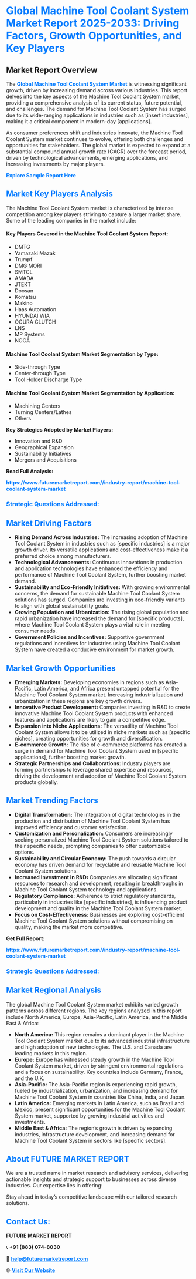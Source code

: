 <h1 style="color: #007BFF;">Global Machine Tool Coolant System Market Report 2025-2033: Driving Factors, Growth Opportunities, and Key Players</h1>

<section id="overview">
<h2>Market Report Overview</h2>
<p>The <a href="https://www.futuremarketreport.com//industry-report/machine-tool-coolant-system-market" style="color: #007BFF; text-decoration: none;"><strong>Global Machine Tool Coolant System Market</strong></a> is witnessing significant growth, driven by increasing demand across various industries. This report delves into the key aspects of the Machine Tool Coolant System market, providing a comprehensive analysis of its current status, future potential, and challenges. The demand for Machine Tool Coolant System has surged due to its wide-ranging applications in industries such as [insert industries], making it a critical component in modern-day [applications].</p>
<p>As consumer preferences shift and industries innovate, the Machine Tool Coolant System market continues to evolve, offering both challenges and opportunities for stakeholders. The global market is expected to expand at a substantial compound annual growth rate (CAGR) over the forecast period, driven by technological advancements, emerging applications, and increasing investments by major players.</p>
</section>

<section id="overview">
<p><a href="https://www.futuremarketreport.com//request-sample/reportId=50310" style="color: #007BFF; text-decoration: none;"><strong>Explore Sample Report Here</strong></a></p>
</section>

<section id="key-players">
<h2 style="color: #007BFF;">Market Key Players Analysis</h2>
<p>The Machine Tool Coolant System market is characterized by intense competition among key players striving to capture a larger market share. Some of the leading companies in the market include:</p>
<h4>Key Players Covered in the Machine Tool Coolant System Report:</h4>
<ul><li>DMTG</li><li>Yamazaki Mazak</li><li>Trumpf</li><li>DMG MORI</li><li>SMTCL</li><li>AMADA</li><li>JTEKT</li><li>Doosan</li><li>Komatsu</li><li>Makino</li><li>Haas Automation</li><li>HYUNDAI WIA</li><li>OGURA CLUTCH</li><li>LNS</li><li>MP Systems</li><li>NOGA</li></ul>
<h4>Machine Tool Coolant System Market Segmentation by Type:</h4>
<ul><li>Side-through Type</li><li>Center-through Type</li><li>Tool Holder Discharge Type</li></ul>

<h4>Machine Tool Coolant System Market Segmentation by Application:</h4>
<ul><li>Machining Centers</li><li>Turning Centers/Lathes</li><li>Others</li></ul>
<p><strong>Key Strategies Adopted by Market Players:</strong></p>
<ul>
<li>Innovation and R&D</li>
<li>Geographical Expansion</li>
<li>Sustainability Initiatives</li>
<li>Mergers and Acquisitions</li>
</ul>
</section>

<section>
<p><strong>Read Full Analysis: </strong></p><a href="https://www.futuremarketreport.com//industry-report/machine-tool-coolant-system-market" style="color: #007BFF; text-decoration: none;"><strong>https://www.futuremarketreport.com//industry-report/machine-tool-coolant-system-market</strong></a>
<h3 style="color: #007BFF;">Strategic Questions Addressed:</h3>
</section>

<section id="driving-factors">
<h2 style="color: #007BFF;">Market Driving Factors</h2>
<ul>
<li><strong>Rising Demand Across Industries:</strong> The increasing adoption of Machine Tool Coolant System in industries such as [specific industries] is a major growth driver. Its versatile applications and cost-effectiveness make it a preferred choice among manufacturers.</li>
<li><strong>Technological Advancements:</strong> Continuous innovations in production and application technologies have enhanced the efficiency and performance of Machine Tool Coolant System, further boosting market demand.</li>
<li><strong>Sustainability and Eco-Friendly Initiatives:</strong> With growing environmental concerns, the demand for sustainable Machine Tool Coolant System solutions has surged. Companies are investing in eco-friendly variants to align with global sustainability goals.</li>
<li><strong>Growing Population and Urbanization:</strong> The rising global population and rapid urbanization have increased the demand for [specific products], where Machine Tool Coolant System plays a vital role in meeting consumer needs.</li>
<li><strong>Government Policies and Incentives:</strong> Supportive government regulations and incentives for industries using Machine Tool Coolant System have created a conducive environment for market growth.</li>
</ul>
</section>

<section id="growth-opportunities">
<h2 style="color: #007BFF;">Market Growth Opportunities</h2>
<ul>
<li><strong>Emerging Markets:</strong> Developing economies in regions such as Asia-Pacific, Latin America, and Africa present untapped potential for the Machine Tool Coolant System market. Increasing industrialization and urbanization in these regions are key growth drivers.</li>
<li><strong>Innovative Product Development:</strong> Companies investing in R&D to create innovative Machine Tool Coolant System products with enhanced features and applications are likely to gain a competitive edge.</li>
<li><strong>Expansion into Niche Applications:</strong> The versatility of Machine Tool Coolant System allows it to be utilized in niche markets such as [specific niches], creating opportunities for growth and diversification.</li>
<li><strong>E-commerce Growth:</strong> The rise of e-commerce platforms has created a surge in demand for Machine Tool Coolant System used in [specific applications], further boosting market growth.</li>
<li><strong>Strategic Partnerships and Collaborations:</strong> Industry players are forming partnerships to leverage shared expertise and resources, driving the development and adoption of Machine Tool Coolant System products globally.</li>
</ul>
</section>

<section id="trending-factors">
<h2 style="color: #007BFF;">Market Trending Factors</h2>
<ul>
<li><strong>Digital Transformation:</strong> The integration of digital technologies in the production and distribution of Machine Tool Coolant System has improved efficiency and customer satisfaction.</li>
<li><strong>Customization and Personalization:</strong> Consumers are increasingly seeking personalized Machine Tool Coolant System solutions tailored to their specific needs, prompting companies to offer customizable options.</li>
<li><strong>Sustainability and Circular Economy:</strong> The push towards a circular economy has driven demand for recyclable and reusable Machine Tool Coolant System solutions.</li>
<li><strong>Increased Investment in R&D:</strong> Companies are allocating significant resources to research and development, resulting in breakthroughs in Machine Tool Coolant System technology and applications.</li>
<li><strong>Regulatory Compliance:</strong> Adherence to strict regulatory standards, particularly in industries like [specific industries], is influencing product development and quality in the Machine Tool Coolant System market.</li>
<li><strong>Focus on Cost-Effectiveness:</strong> Businesses are exploring cost-efficient Machine Tool Coolant System solutions without compromising on quality, making the market more competitive.</li>
</ul>
</section>

<section>
<p><strong>Get Full Report: </strong></p><a href="https://www.futuremarketreport.com//industry-report/machine-tool-coolant-system-market" style="color: #007BFF; text-decoration: none;"><strong>https://www.futuremarketreport.com//industry-report/machine-tool-coolant-system-market</strong></a>
<h3 style="color: #007BFF;">Strategic Questions Addressed:</h3>
</section>


<section id="regional-analysis">
<h2 style="color: #007BFF;">Market Regional Analysis</h2>
<p>The global Machine Tool Coolant System market exhibits varied growth patterns across different regions. The key regions analyzed in this report include North America, Europe, Asia-Pacific, Latin America, and the Middle East & Africa:</p>
<ul>
<li><strong>North America:</strong> This region remains a dominant player in the Machine Tool Coolant System market due to its advanced industrial infrastructure and high adoption of new technologies. The U.S. and Canada are leading markets in this region.</li>
<li><strong>Europe:</strong> Europe has witnessed steady growth in the Machine Tool Coolant System market, driven by stringent environmental regulations and a focus on sustainability. Key countries include Germany, France, and the U.K.</li>
<li><strong>Asia-Pacific:</strong> The Asia-Pacific region is experiencing rapid growth, fueled by industrialization, urbanization, and increasing demand for Machine Tool Coolant System in countries like China, India, and Japan.</li>
<li><strong>Latin America:</strong> Emerging markets in Latin America, such as Brazil and Mexico, present significant opportunities for the Machine Tool Coolant System market, supported by growing industrial activities and investments.</li>
<li><strong>Middle East & Africa:</strong> The region’s growth is driven by expanding industries, infrastructure development, and increasing demand for Machine Tool Coolant System in sectors like [specific sectors].</li>
</ul>
</section>

<footer>
<h2 style="color: #007BFF;">About FUTURE MARKET REPORT</h2>
<p>We are a trusted name in market research and advisory services, delivering actionable insights and strategic support to businesses across diverse industries. Our expertise lies in offering:</p>

<p>Stay ahead in today’s competitive landscape with our tailored research solutions.</p>

<h2 style="color: #007BFF;">Contact Us:</h2>
<p><strong>FUTURE MARKET REPORT</strong></p>
<p>📞 <strong>+91 (883) 074-8030</strong></p>
<p>📧 <strong><a href="mailto:help@futuremarketreport.com" style="color: #007BFF;">help@futuremarketreport.com</a></strong></p>
<p>🌐 <strong><a href="https://www.futuremarketreport.com/" style="color: #007BFF;">Visit Our Website</a></strong></p>
</footer>